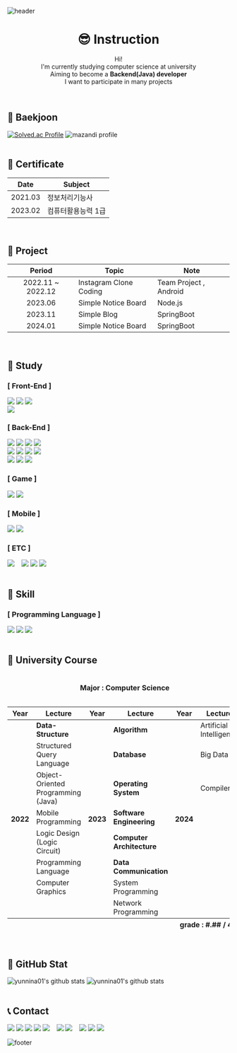 ![header](https://capsule-render.vercel.app/api?type=waving&color=timeAuto&height=230&section=header&text=TaeHyun's%20GitHub&fontSize=50&fontAlignY=35&desc=Aiming%20for%20developer!&descSize=20&descAlign=58&descAlignY=50)

<div align=center>

# 😎 Instruction
Hi! <br>
I'm currently studying computer science at university <br>
Aiming to become a **Backend(Java) developer** <br>
I want to participate in many projects
</div>
<br>

## 📌 Baekjoon
[![Solved.ac Profile](http://mazassumnida.wtf/api/v2/generate_badge?boj=yunnina01)](https://solved.ac/yunnina01/)
![mazandi profile](http://mazandi.herokuapp.com/api?handle=yunnina01&theme=cold)
<br><br>

## 📌 Certificate
| Date | Subject |
| :---: | --- |
| 2021.03 | 정보처리기능사 |
| 2023.02 | 컴퓨터활용능력 1급 |

<br>

## 📌 Project
| Period | Topic | Note |
| :---: | --- | --- |
| 2022.11 ~ 2022.12 | Instagram Clone Coding | Team Project , Android |
| 2023.06 | Simple Notice Board | Node.js |
| 2023.11 | Simple Blog | SpringBoot |
| 2024.01 | Simple Notice Board | SpringBoot |

<br>

## 📌 Study
### [ Front-End ]
<img src="https://img.shields.io/badge/HTML5-E34F26?style=flat&logo=html5&logoColor=white"/> </a>
<img src="https://img.shields.io/badge/CSS3-%231572B6.svg?style=flat&logo=css3&logoColor=white"/>
<img src="https://img.shields.io/badge/JavaScript-F7DF1E.svg?&style=flat&logo=JavaScript&logoColor=black"/> <br>
<img src="https://img.shields.io/badge/Visual%20Studio%20Code-007ACC?&style=flat&logo=Visual%20Studio%20Code&logoColor=white"/> </a>

### [ Back-End ]
<img src="https://img.shields.io/badge/JAVA-%23ED8B00.svg?style=flat&logo=openjdk&logoColor=white"/> </a>
<img src="https://img.shields.io/badge/Python-3670A0?style=flat&logo=python&logoColor=ffdd54">
<img src="https://img.shields.io/badge/JavaScript-F7DF1E.svg?&style=flat&logo=JavaScript&logoColor=black"/>
<img src="https://img.shields.io/badge/Go-%2300ADD8.svg?style=flat&logo=go&logoColor=white"/> <br>
<img src="https://img.shields.io/badge/Spring_Boot-F2F4F9?style=flat&logo=spring-boot"/>
<img src="https://img.shields.io/badge/Flask-000000?style=flat&logo=flask&logoColor=white"/>
<img src="https://img.shields.io/badge/MySQL-005C84?style=flat&logo=mysql&logoColor=white"/>
<img src="https://img.shields.io/badge/MariaDB-003545?style=flat&logo=mariadb&logoColor=white"/> <br>
<img src="https://img.shields.io/badge/IntelliJ%20IDEA-000000?style=flat&logo=Intellij%20IDEA&logoColor=white"/> </a>
<img src="https://img.shields.io/badge/Postman-FF6C37?style=flat&logo=Postman&logoColor=white"/>
<img src="https://img.shields.io/badge/Visual%20Studio%20Code-007ACC?&style=flat&logo=Visual%20Studio%20Code&logoColor=white"/>

### [ Game ]
<img src="https://img.shields.io/badge/-C%23-512BD4?style=flat&logo=Csharp&logoColor=white"/> </a>
<img src="https://img.shields.io/badge/Unity-%23000000.svg?style=flat&logo=unity&logoColor=white"/>

### [ Mobile ]
<img src="https://img.shields.io/badge/Android-3DDC84.svg?&style=flat&logo=Android&logoColor=white"/> </a>
<img src="https://img.shields.io/badge/Android%20Studio-3DDC84?&style=flat&logo=Android%20Studio&logoColor=white"/>

### [ ETC ]
<img src="https://img.shields.io/badge/Algorithm-00BCB4?style=flat&logo=The%20Algorithms&logoColor=black"/> &nbsp;&nbsp;
<img src="https://img.shields.io/badge/Windows-0078D6?style=flat&logo=windows&logoColor=white"/>
<img src="https://img.shields.io/badge/Linux-FCC624?style=flat&logo=linux&logoColor=black"/>
<img src="https://img.shields.io/badge/Ubuntu-E95420?style=flat&logo=ubuntu&logoColor=white"/>
<br><br>

## 📌 Skill
### [ Programming Language ]
<img src="https://img.shields.io/badge/C-%2300599C.svg?style=flat&logo=c&logoColor=white"/> </a>
<img src="https://img.shields.io/badge/JAVA-%23ED8B00.svg?style=flat&logo=openjdk&logoColor=white"/>
<img src="https://img.shields.io/badge/Python-3670A0?style=flat&logo=python&logoColor=ffdd54">
<br><br>

## 📌 University Course
<table>
  <caption><h4>Major : Computer Science</h4></caption>
  <thead>
    <tr>
      <th>Year</th>
      <th>Lecture</th>
      <th>Year</th>
      <th>Lecture</th>
      <th>Year</th>
      <th>Lecture</th>
    </tr>
  </thead>
  <tfoot>
    <th colspan="6" align="right">grade : #.## / 4.5</th>
  </tfoot>
  <tbody>
    <tr>
      <th rowspan="8">2022</th>
      <td><b>Data-Structure</b></td>
      <th rowspan="8">2023</th>
      <td><b>Algorithm</b></td>
      <th rowspan="8"> 2024</th>
      <td>Artificial Intelligence</td>
    </tr>
    <tr>
      <td>Structured Query Language</td>
      <td><b>Database</b></td>
      <td>Big Data</td>
    </tr>
    <tr>
      <td>Object-Oriented Programming (Java)</td>
      <td><b>Operating System</b></td>
      <td>Compiler</td>
    </tr>
    <tr>
      <td>Mobile Programming</td>
      <td><b>Software Engineering</b></td>
      <td></td>
    </tr>
    <tr>
      <td>Logic Design (Logic Circuit)</td>
      <td><b>Computer Architecture</b></td>
      <td></td>
    </tr>
    <tr>
      <td>Programming Language</td>
      <td><b>Data Communication</b></td>
      <td></td>
    </tr>
    <tr>
      <td>Computer Graphics</td>
      <td>System Programming</td>
      <td></td>
    </tr>
    <tr>
      <td></td>
      <td>Network Programming</td>
      <td></td>
    </tr>
  </tbody>
</table>
<br>

## 📌 GitHub Stat
![yunnina01's github stats](https://github-readme-stats.vercel.app/api?username=yunnina01&show_icons=true&theme=swift)
![yunnina01's github stats](https://github-readme-stats.vercel.app/api/top-langs/?username=yunnina01&layout=compact&theme=swift)
<br><br>

## 📞 Contact
<img src="https://img.shields.io/badge/GitHub-100000?style=flat&logo=github&logoColor=white"/> </a>
<img src="https://img.shields.io/badge/Gmail-D14836?style=flat&logo=gmail&logoColor=white"/>
<img src="https://img.shields.io/badge/NAVER-03C75A?style=flat&logo=NAVER&logoColor=FFFFFF"/>
<img src="https://img.shields.io/badge/KakaoTalk-ffcd00.svg?style=flat&logo=kakaotalk&logoColor=000000"/>
<img src="https://img.shields.io/badge/Discord-%235865F2.svg?style=flat&logo=discord&logoColor=white"/> &nbsp;&nbsp;
<img src="https://img.shields.io/badge/Google%20Meet-00897B?style=flat&logo=google-meet&logoColor=white"/>
<img src="https://img.shields.io/badge/Zoom-2D8CFF?style=flat&logo=zoom&logoColor=white"/> &nbsp;&nbsp;
<img src="https://img.shields.io/badge/YouTube-%23FF0000.svg?style=flat&logo=YouTube&logoColor=white"/>
<img src="https://img.shields.io/badge/Facebook-1877F2?style=flat&logo=facebook&logoColor=white"/>
<img src="https://img.shields.io/badge/Instagram-%23E4405F.svg?style=flat&logo=Instagram&logoColor=white"/>

![footer](https://capsule-render.vercel.app/api?type=waving&color=timeAuto&height=150&section=footer)

